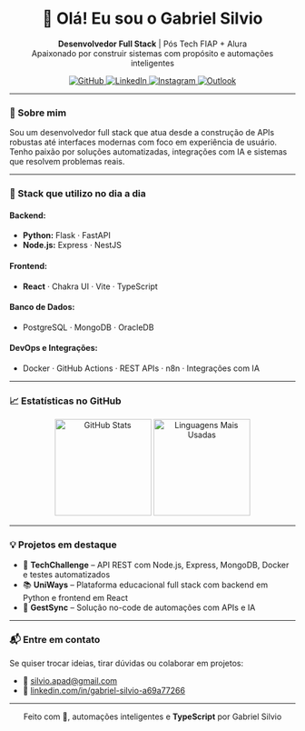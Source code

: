 <h1 align="center">👋 Olá! Eu sou o Gabriel Silvio</h1>

<p align="center">
  <strong>Desenvolvedor Full Stack</strong> | Pós Tech FIAP + Alura<br/>
  Apaixonado por construir sistemas com propósito e automações inteligentes
</p>

<p align="center">
  <a href="https://github.com/gab-szz" target="_blank">
    <img src="https://img.shields.io/badge/GitHub-100000?style=for-the-badge&logo=github&logoColor=white" alt="GitHub" />
  </a>
  <a href="https://www.linkedin.com/in/gabriel-silvio-a69a77266/" target="_blank">
    <img src="https://img.shields.io/badge/LinkedIn-0077B5?style=for-the-badge&logo=linkedin&logoColor=white" alt="LinkedIn" />
  </a>
  <a href="https://www.instagram.com/gab.szz/" target="_blank">
    <img src="https://img.shields.io/badge/Instagram-E4405F?style=for-the-badge&logo=instagram&logoColor=white" alt="Instagram" />
  </a>
  <a href="mailto:silvio.apad@outlook.com" target="_blank">
    <img src="https://img.shields.io/badge/Outlook-0078D4?style=for-the-badge&logo=microsoft-outlook&logoColor=white" alt="Outlook" />
  </a>
</p>

---

### 🚀 Sobre mim

Sou um desenvolvedor full stack que atua desde a construção de APIs robustas até interfaces modernas com foco em experiência de usuário. Tenho paixão por soluções automatizadas, integrações com IA e sistemas que resolvem problemas reais.

---

### 🧰 Stack que utilizo no dia a dia

#### Backend:
- **Python:** Flask · FastAPI
- **Node.js:** Express · NestJS

#### Frontend:
- **React** · Chakra UI · Vite · TypeScript

#### Banco de Dados:
- PostgreSQL · MongoDB · OracleDB

#### DevOps e Integrações:
- Docker · GitHub Actions · REST APIs · n8n · Integrações com IA

---

### 📈 Estatísticas no GitHub

<div align="center">
  <img height="170px" src="https://github-readme-stats.vercel.app/api?username=gab-szz&show_icons=true&theme=radical&custom_title=Estatísticas+do+GitHub" alt="GitHub Stats"/>
  <img height="170px" src="https://github-readme-stats.vercel.app/api/top-langs/?username=gab-szz&layout=compact&langs_count=8&theme=radical" alt="Linguagens Mais Usadas"/>
</div>

---

### 💡 Projetos em destaque

- 🚧 **TechChallenge** – API REST com Node.js, Express, MongoDB, Docker e testes automatizados  
- 📚 **UniWays** – Plataforma educacional full stack com backend em Python e frontend em React  
- 🔁 **GestSync** – Solução no-code de automações com APIs e IA

---

### 📬 Entre em contato

Se quiser trocar ideias, tirar dúvidas ou colaborar em projetos:

- 📧 [silvio.apad@gmail.com](mailto:silvio.apad@gmail.com)  
- 💼 [linkedin.com/in/gabriel-silvio-a69a77266](https://linkedin.com/in/gabriel-silvio-a69a77266)  

---

<p align="center">
  Feito com 💙, automações inteligentes e <strong>TypeScript</strong> por Gabriel Silvio
</p>
